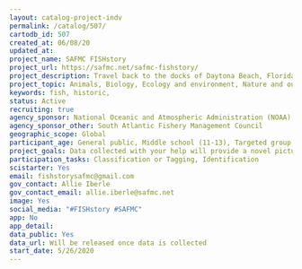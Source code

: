 ```yaml
---
layout: catalog-project-indv 
permalink: /catalog/507/
cartodb_id: 507
created_at: 06/08/20
updated_at: 
project_name: SAFMC FISHstory
project_url: https://safmc.net/safmc-fishstory/
project_description: Travel back to the docks of Daytona Beach, Florida from the 1940's through 70's through the South Atlantic Fishery Management Council's (SAFMC) pilot project FISHstory. This project will train citizen science volunteers to identify and count fish in historic fishing photos. 
project_topic: Animals, Biology, Ecology and environment, Nature and outdoors, Ocean/water and marine
keywords: fish, historic, 
status: Active
recruiting: true
agency_sponsor: National Oceanic and Atmospheric Administration (NOAA)
agency_sponsor_other: South Atlantic Fishery Management Council
geographic_scope: Global
participant_age: General public, Middle school (11-13), Targeted group, Youth/teen (up to 17)
project_goals: Data collected with your help will provide a novel picture of the fishery prior to dedicated monitoring programs and help improve our understanding of the fishery for several iconic species.
participation_tasks: Classification or Tagging, Identification
scistarter: Yes
email: fishstorysafmc@gmail.com
gov_contact: Allie Iberle   
gov_contact_email: allie.iberle@safmc.net
image: Yes
social_media: "#FISHstory #SAFMC"
app: No
app_detail: 
data_public: Yes
data_url: Will be released once data is collected
start_date: 5/26/2020
---
```



